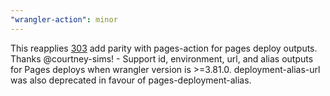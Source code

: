```yaml
---
"wrangler-action": minor
---
```


This reapplies [303](https://github.com/cloudflare/wrangler-action/pull/303) add parity with pages-action for pages deploy outputs. Thanks @courtney-sims! - Support id, environment, url, and alias outputs for Pages deploys when wrangler version is >=3.81.0. deployment-alias-url was also deprecated in favour of pages-deployment-alias.
